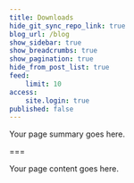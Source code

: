```yaml
---
title: Downloads
hide_git_sync_repo_link: true
blog_url: /blog
show_sidebar: true
show_breadcrumbs: true
show_pagination: true
hide_from_post_list: true
feed:
    limit: 10
access:
    site.login: true
published: false
---
```


Your page summary goes here.

===

Your page content goes here.